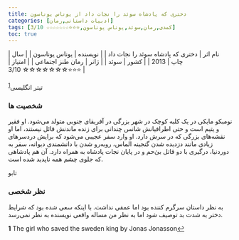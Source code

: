 ```yaml
---
title: دختری که پادشاه سوئد را نجات داد از یوناس یوناسون
categories: [ادبیات داستانی,رمان]
tags: [کمدی,رمان,سوئد,یوناس یوناسون,⭐⭐⭐☆☆☆☆☆☆☆ 3/10]
toc: true
---
```


| نام اثر | دختری که پادشاه سوئد را نجات داد |
| نویسنده | یوناس یوناسون |
| سال چاپ | 2013 |
| کشور | سوئد |
| ژانر | رمان طنز اجتماعی |
| امتیاز | ⭐⭐⭐☆☆☆☆☆☆☆ 3/10 |

تیتر انگلیسی<sup id="a1">[1](#f1)</sup>

### شخصیت ها

نومبکو مایکی در یک کلبه‌ کوچک در شهر بزرگی در آفریقای جنوبی متولد می‌شود. او فقیر و یتیم است و حتی اطرافیانش شانس چندانی برای زنده ماندنش قائل نیستند، 
اما او  نقشه‌های بزرگی که در سرش دارد. او وارد سفر عجیبی می‌شود که برایش دردسرهای زیادی مانند دزدیده شدن گنجینه الماس،
روبه‌رو شدن با دانشمندی دیوانه، سفر به دوردنیا، درگیری با دو قاتل بی‌ٰحم و در پایان نجات پادشاه به همراه دارد. آن هم پادشاهی که جلوی چشم همه ناپدید شده است. 

 تابو

 ### نظر شخصی
 به نظر داستان سرگرم کننده بود اما عمقی نداشت. با اینکه سعی شده بود که شرایط دختر به شدت بد توصیف شود اما به نظر من مساله واقعی نویسنده به نظر نمی‌رسد. 

<b id="f1">1</b> <span class="footnote">The girl who saved the sweden king by Jonas Jonasson</span>[↩](#a1)
